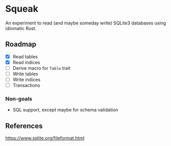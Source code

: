 # Squeak

An experiment to read (and maybe someday write) SQLite3 databases using idiomatic Rust.

## Roadmap

- [x] Read tables
- [x] Read indices
- [ ] Derive macro for `Table` trait
- [ ] Write tables
- [ ] Write indices
- [ ] Transactions

### Non-goals

- SQL support, except maybe for schema validation

## References

https://www.sqlite.org/fileformat.html
